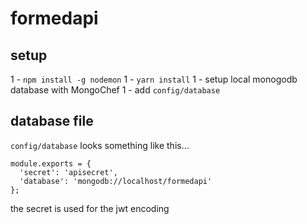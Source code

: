 # formedapi

## setup
1 - `npm install -g nodemon`
1 - `yarn install`
1 - setup local monogodb database with MongoChef
1 - add `config/database`

## database file
`config/database` looks something like this...
```
module.exports = {
  'secret': 'apisecret',
  'database': 'mongodb://localhost/formedapi'
};
```
the secret is used for the jwt encoding